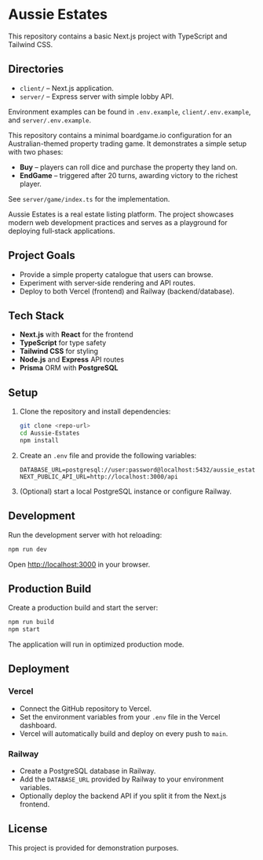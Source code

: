 # Aussie Estates


This repository contains a basic Next.js project with TypeScript and Tailwind CSS.

## Directories

- `client/` – Next.js application.
- `server/` – Express server with simple lobby API.

Environment examples can be found in `.env.example`, `client/.env.example`, and `server/.env.example`.


This repository contains a minimal boardgame.io configuration for an Australian-themed property trading game. It demonstrates a simple setup with two phases:

- **Buy** – players can roll dice and purchase the property they land on.
- **EndGame** – triggered after 20 turns, awarding victory to the richest player.

See `server/game/index.ts` for the implementation.

Aussie Estates is a real estate listing platform. The project showcases modern web development practices and serves as a playground for deploying full‑stack applications.

## Project Goals

- Provide a simple property catalogue that users can browse.
- Experiment with server‑side rendering and API routes.
- Deploy to both Vercel (frontend) and Railway (backend/database).

## Tech Stack

- **Next.js** with **React** for the frontend
- **TypeScript** for type safety
- **Tailwind CSS** for styling
- **Node.js** and **Express** API routes
- **Prisma** ORM with **PostgreSQL**

## Setup

1. Clone the repository and install dependencies:
   ```bash
   git clone <repo-url>
   cd Aussie-Estates
   npm install
   ```
2. Create an `.env` file and provide the following variables:
   ```
   DATABASE_URL=postgresql://user:password@localhost:5432/aussie_estates
   NEXT_PUBLIC_API_URL=http://localhost:3000/api
   ```
3. (Optional) start a local PostgreSQL instance or configure Railway.

## Development

Run the development server with hot reloading:
```bash
npm run dev
```
Open <http://localhost:3000> in your browser.

## Production Build

Create a production build and start the server:
```bash
npm run build
npm start
```
The application will run in optimized production mode.

## Deployment

### Vercel

- Connect the GitHub repository to Vercel.
- Set the environment variables from your `.env` file in the Vercel dashboard.
- Vercel will automatically build and deploy on every push to `main`.

### Railway

- Create a PostgreSQL database in Railway.
- Add the `DATABASE_URL` provided by Railway to your environment variables.
- Optionally deploy the backend API if you split it from the Next.js frontend.

## License

This project is provided for demonstration purposes.

